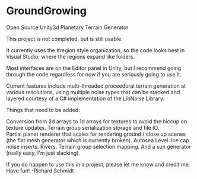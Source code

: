 # GroundGrowing
Open Source Unity3d Planetary Terrain Generator

This project is not completed, but is still usable.

It currently uses the #region style organization,
so the code looks best in Visual Studio; where
the regions expand like folders.

Most interfaces are on the Editor panel in Unity,
but I recommend going through the code regardless
for now if you are seriously going to use it.

Current features include multi-threaded proceedural
terrain generation at various resolutions, using multiple
noise types that can be stacked and layered courtesy of a
C# implementation of the LibNoise Library.

Things that need to be added:

Conversion from 2d arrays to 1d arrays for textures
to avoid the hiccup on texture updates.
Terrain group serialization storage and file IO.  
Partial planet renderer that scales for rendering
ground / close up scenes (the flat mesh generator which is currently broken).
Autosea Level.
Ice cap noise inserts.
Rivers.
Terrain group selection mapping.
And a sun generator (really easy, I'm just slacking).


If you do happen to use this in a project, please let me know and credit me.
Have fun!
-Richard Schmidt
